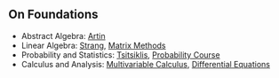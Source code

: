 ## On Foundations

- Abstract Algebra: [Artin](http://home.ustc.edu.cn/~liweiyu/documents/Algebra,%20Second%20Edition,%20Michael%20Artin.pdf)
- Linear Algebra: [Strang](https://www.pdfdrive.com/linear-algebra-and-its-applications-e442270.html), [Matrix Methods](https://ocw.mit.edu/courses/mathematics/18-065-matrix-methods-in-data-analysis-signal-processing-and-machine-learning-spring-2018/)
- Probability and Statistics: [Tsitsiklis](https://ocw.mit.edu/resources/res-6-012-introduction-to-probability-spring-2018/part-i-the-fundamentals/MITRES_6_012S18_Textbook.pdf), [Probability Course](https://www.probabilitycourse.com/)
- Calculus and Analysis: [Multivariable Calculus](https://ocw.mit.edu/courses/mathematics/18-02sc-multivariable-calculus-fall-2010/), [Differential Equations](https://ocw.mit.edu/courses/mathematics/18-03sc-differential-equations-fall-2011/)
